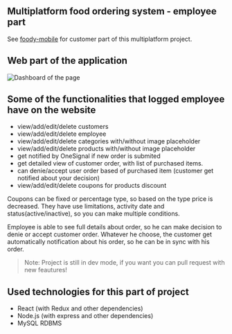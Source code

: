 ## Multiplatform food ordering system - employee part
See [foody-mobile](https://github.com/tesmanovicD/foody-mobile) for customer part of this multiplatform project.

## Web part of the application
![Dashboard of the page](https://i.imgur.com/oIn8KKp.png)

## Some of the functionalities that logged employee have on the website
* view/add/edit/delete customers
* view/add/edit/delete employee
* view/add/edit/delete categories with/without image placeholder
* view/add/edit/delete products with/without image placeholder
* get notified by OneSignal if new order is submited
* get detailed view of customer order, with list of purchased items.
* can denie/accept user order based of purchased item (customer get notified about your decision)
* view/add/edit/delete coupons for products discount

Coupons can be fixed or percentage type, so based on the type price is decreased. They have use limitations, activity date and status(active/inactive), so you can make multiple conditions.

Employee is able to see full details about order, so he can make decision to denie or accept customer order. Whatever he choose, the customer get automatically notification about his order, so he can be in sync with his order.

>Note: Project is still in dev mode, if you want you can pull request with new feautures!

## Used technologies for this part of project
* React (with Redux and other dependencies)
* Node.js (with express and other dependencies)
* MySQL RDBMS 
